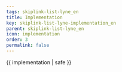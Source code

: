 ```yaml
---
tags: skiplink-list-lyne_en
title: Implementation
key: skiplink-list-lyne-implementation_en
parent: skiplink-list-lyne_en
icon: implementation
order: 3
permalink: false  
---
```

 {{ implementation | safe }}



